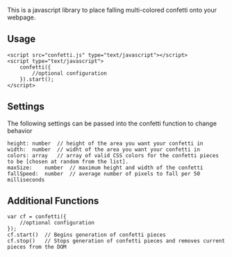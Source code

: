 This is a javascript library to place falling multi-colored confetti onto your webpage.

Usage
--
	<script src="confetti.js" type="text/javascript"></script>
	<script type="text/javascript">
		confetti({
			//optional configuration
		}).start();
	</script>

Settings
--
The following settings can be passed into the confetti function to change behavior

	height:	number	// height of the area you want your confetti in
	width:	number	// widht of the area you want your confetti in
	colors:	array	// array of valid CSS colors for the confetti pieces to be [chosen at random from the list].
	maxSize:	number	// maximum height and width of the confetti
	fallSpeed:	number	// average number of pixels to fall per 50 milliseconds

Additional Functions
--
	var cf = confetti({
		//optional configuration
	});
	cf.start()	// Begins generation of confetti pieces
	cf.stop()	// Stops generation of confetti pieces and removes current pieces from the DOM